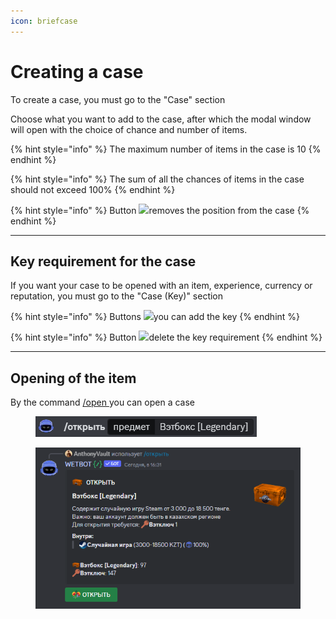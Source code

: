 ```yaml
---
icon: briefcase
---
```


# Creating a case

To create a case, you must go to the "Case" section

Choose what you want to add to the case, after which the modal window will open with the choice of chance and number of items.

{% hint style="info" %}
The maximum number of items in the case is 10
{% endhint %}

{% hint style="info" %}
The sum of all the chances of items in the case should not exceed 100%
{% endhint %}

{% hint style="info" %}
Button ![](../../.gitbook/assets/image%20\(20\).png)removes the position from the case
{% endhint %}

***

## Key requirement for the case

If you want your case to be opened with an item, experience, currency or reputation, you must go to the "Case (Key)" section

{% hint style="info" %}
Buttons ![](../../.gitbook/assets/image%20\(21\).png)you can add the key
{% endhint %}

{% hint style="info" %}
Button ![](../../.gitbook/assets/image%20\(22\).png)delete the key requirement
{% endhint %}

***

## Opening of the item

By the command [/open ](../../commands/inventory.md)you can open a case

<figure><img src="../../.gitbook/assets/image%20(26).png" alt=""><figcaption></figcaption></figure>

<figure><img src="../../.gitbook/assets/image%20(27).png" alt=""><figcaption></figcaption></figure>
